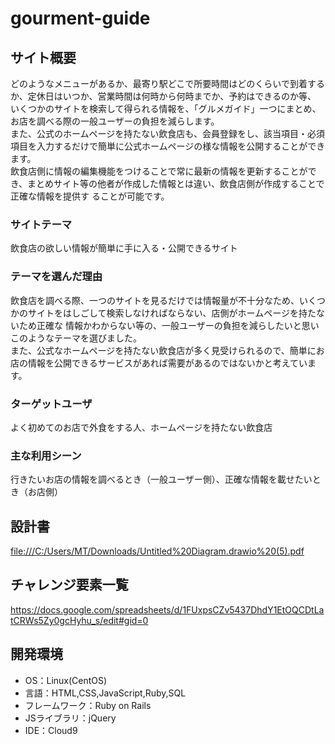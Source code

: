 # gourment-guide

## サイト概要
どのようなメニューがあるか、最寄り駅どこで所要時間はどのくらいで到着するか、定休日はいつか、営業時間は何時から何時までか、予約はできるのか等、
いくつかのサイトを検索して得られる情報を、「グルメガイド」一つにまとめ、お店を調べる際の一般ユーザーの負担を減らします。<br>
また、公式のホームページを持たない飲食店も、会員登録をし、該当項目・必須項目を入力するだけで簡単に公式ホームページの様な情報を公開することができます。<br>
飲食店側に情報の編集機能をつけることで常に最新の情報を更新することができ、まとめサイト等の他者が作成した情報とは違い、飲食店側が作成することで正確な情報を提供す
ることが可能です。

### サイトテーマ
飲食店の欲しい情報が簡単に手に入る・公開できるサイト

### テーマを選んだ理由
飲食店を調べる際、一つのサイトを見るだけでは情報量が不十分なため、いくつかのサイトをはしごして検索しなければならない、店側がホームページを持たないため正確な
情報かわからない等の、一般ユーザーの負担を減らしたいと思いこのようなテーマを選びました。<br>
また、公式なホームページを持たない飲食店が多く見受けられるので、簡単にお店の情報を公開できるサービスがあれば需要があるのではないかと考えています。

### ターゲットユーザ
よく初めてのお店で外食をする人、ホームページを持たない飲食店

### 主な利用シーン
行きたいお店の情報を調べるとき（一般ユーザー側）、正確な情報を載せたいとき（お店側）

## 設計書

<file:///C:/Users/MT/Downloads/Untitled%20Diagram.drawio%20(5).pdf>

## チャレンジ要素一覧
<https://docs.google.com/spreadsheets/d/1FUxpsCZv5437DhdY1EtOQCDtLatCRWs5Zy0gcHyhu_s/edit#gid=0>

## 開発環境
- OS：Linux(CentOS)
- 言語：HTML,CSS,JavaScript,Ruby,SQL
- フレームワーク：Ruby on Rails
- JSライブラリ：jQuery
- IDE：Cloud9